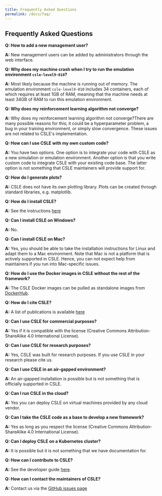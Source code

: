```yaml
---
title: Frequently Asked Questions
permalink: /docs/faq/
---
```


## Frequently Asked Questions

**Q: How to add a new management user?**

**A:** New management users can be added by administrators through the web interface.

**Q: Why does my machine crash when I try to run the emulation environment `csle-level9-010`?**

**A:** Most likely because the machine is running out of memory. The emulation environment `csle-level9-010` includes $34$ containers, each of which requires at least 1GB of RAM, meaning that the machine needs at least 34GB of RAM to run this emulation environment.

**Q: Why does my reinforcement learning algorithm not converge?**

**A:** Why does my reinforcement learning algorithm not converge?There are many possible reasons for this; it could be a hyperparameter problem, a bug in your training environment, or simply slow convergence. These issues are not related to CSLE's implementation.

**Q: How can I use CSLE with my own custom code?**

**A:** You have two options. One option is to integrate your code with CSLE as a new simulation or emulation environment. Another option is that you write custom code to integrate CSLE with your existing code base. The latter option is not something that CSLE maintainers will provide support for.

**Q: How do I generate plots?**

**A:** CSLE does not have its own plotting library. Plots can be created through standard libraries, e.g. matplotlib.

**Q: How do I install CSLE?**

**A:** See the instructions <a href="../installing">here</a>

**Q: Can I install CSLE on Windows?**

**A:** No.

**Q: Can I install CSLE on Mac?** 

**A:** Yes, you should be able to take the installation instructions for Linux and adapt them to a Mac environment. Note that Mac is not a platform that is actively supported in CSLE. Hence, you can not expect help from maintainers if you run into Mac-specific issues.

**Q: How do I use the Docker images in CSLE without the rest of the framework?**

**A:** The CSLE Docker images can be pulled as standalone images from <a href="https://hub.docker.com/r/kimham/">DockerHub</a>.

**Q: How do I cite CSLE?**

**A:** A list of publications is available <a href="../../publications">here</a>

**Q: Can I use CSLE for commercial purposes?**

**A:** Yes if it is compatible with the license (Creative Commons Attribution-ShareAlike 4.0 International License).

**Q: Can I use CSLE for research purposes?**

**A:** Yes, CSLE was built for research purposes. If you use CSLE in your research please cite us.

**Q: Can I use CSLE in an air-gapped environment?**

**A:** An air-gapped installation is possible but is not something that is officially supported in CSLE.

**Q: Can I run CSLE in the cloud?**

**A:** Yes you can deploy CSLE on virtual machines provided by any cloud vendor.

**Q: Can I take the CSLE code as a base to develop a new framework?**

**A:** Yes as long as you respect the license (Creative Commons Attribution-ShareAlike 4.0 International License).

**Q: Can I deploy CSLE on a Kubernetes cluster?**

**A:** It is possible but it is not something that we have documentation for.

**Q: How can I contribute to CSLE?**

**A:** See the developer guide <a href="../development-conventions">here</a>.

**Q: How can I contact the maintainers of CSLE?**

**A:** Contact us via the <a href="https://github.com/Limmen/csle/issues">GitHub issues page</a>
